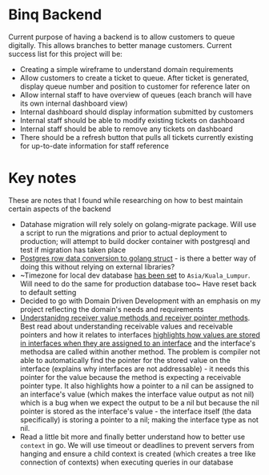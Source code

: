 # Binq Backend
Current purpose of having a backend is to allow customers to queue digitally. This allows branches to better manage customers. Current success list for this project will be:

- Creating a simple wireframe to understand domain requirements
- Allow customers to create a ticket to queue. After ticket is generated, display queue number and position to customer for reference later on
- Allow internal staff to have overview of queues (each branch will have its own internal dashboard view)
- Internal dashboard should display information submitted by customers
- Internal staff should be able to modify existing tickets on dashboard
- Internal staff should be able to remove any tickets on dashboard
- There should be a refresh button that pulls all tickets currently existing for up-to-date information for staff reference

# Key notes
These are notes that I found while researching on how to best maintain certain aspects of the backend
- Datahase migration will rely solely on golang-migrate package. Will use a script to run the migrations and prior to actual deployment to production; will attempt to build docker container with postgresql and test if migration has taken place
- [Postgres row data conversion to golang struct](https://stackoverflow.com/questions/17265463/how-do-i-convert-a-database-row-into-a-struct) - is there a better way of doing this without relying on external libraries?
- ~Timezone for local dev database [has been set](https://stackoverflow.com/questions/6663765/postgres-default-timezone) to `Asia/Kuala_Lumpur`. Will need to do the same for production database too~ Have reset back to default setting
- Decided to go with Domain Driven Development with an emphasis on my project reflecting the domain's needs and requirements
- [Understanidng receiver value methods and receiver pointer methods](https://go.dev/wiki/MethodSets#:~:text=The%20method%20set%20of%20the,must%20have%20a%20unique%2). Best read about understanding receivable values and receivable pointers and how it relates to interfaces [highlights how values are stored in interfaces when they are assigned to an interface](https://npf.io/2014/05/intro-to-go-interfaces/) and the interface's methodsa are called within another method. The problem is compiler not able to automatically find the pointer for the stored value on the interface (explains why interfaces are not addressable) - it needs this pointer for the value because the method is expecting a receivable pointer type. It also highlights how a pointer to a nil can be assigned to an interface's value (which makes the interface value output as not nil) which is a bug when we expect the output to be a nil but because the nil pointer is stored as the interface's value - the interface itself (the data specifically) is storing a pointer to a nil; making the interface type as not nil.
- Read a little bit more and finally better understand how to better use `context` in go. We will use timeout or deadlines to prevent servers from hanging and ensure a child context is created (which creates a tree like connection of contexts) when executing queries in our database
